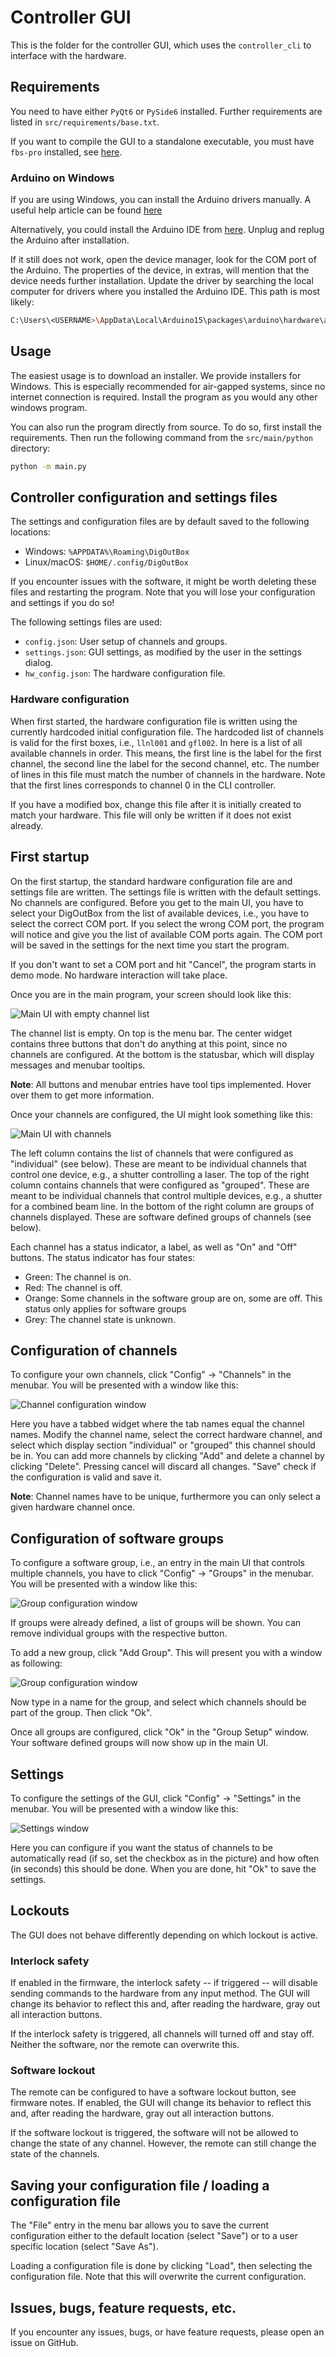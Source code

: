 # Controller GUI

This is the folder for the controller GUI,
which uses the `controller_cli` to interface with the hardware.

## Requirements

You need to have either `PyQt6` or `PySide6` installed.
Further requirements are listed in `src/requirements/base.txt`.

If you want to compile the GUI to a standalone executable,
you must have `fbs-pro` installed,
see [here](https://build-system.fman.io/).

### Arduino on Windows

If you are using Windows,
you can install the Arduino drivers manually.
A useful help article can be found
[here](https://www.candelatech.com/cookbook.php?vol=misc&book=Install+Arduino+Mega+Driver+on+Windows+10)

Alternatively,
you could install the Arduino IDE from
[here](https://www.arduino.cc/en/software).
Unplug and replug the Arduino after installation.

If it still does not work,
open the device manager,
look for the COM port of the Arduino.
The properties of the device, in extras,
will mention that the device needs further installation.
Update the driver by searching the local computer for drivers
where you installed the Arduino IDE.
This path is most likely:
```bash
C:\Users\<USERNAME>\AppData\Local\Arduino15\packages\arduino\hardware\avr\1.8.3\drivers
```


## Usage

The easiest usage is to download an installer.
We provide installers for Windows.
This is especially recommended for air-gapped systems,
since no internet connection is required.
Install the program as you would any other windows program.

You can also run the program directly from source.
To do so, first install the requirements.
Then run the following command from the `src/main/python` directory:

```bash
python -m main.py
```

## Controller configuration and settings files

The settings and configuration files are by default saved to the following locations:

- Windows: `%APPDATA%\Roaming\DigOutBox`
- Linux/macOS: `$HOME/.config/DigOutBox`

If you encounter issues with the software,
it might be worth deleting these files and restarting the program.
Note that you will lose your configuration and settings if you do so!

The following settings files are used:

- `config.json`: User setup of channels and groups.
- `settings.json`: GUI settings, as modified by the user in the settings dialog.
- `hw_config.json`: The hardware configuration file.

### Hardware configuration

When first started,
the hardware configuration file is written
using the currently hardcoded initial configuration file.
The hardcoded list of channels is valid for the first boxes,
i.e., `llnl001` and `gfl002`.
In here is a list of all available channels in order.
This means,
the first line is the label for the first channel,
the second line the label for the second channel, etc.
The number of lines in this file must match the number of channels in the hardware.
Note that the first lines corresponds to channel 0 in the CLI controller.

If you have a modified box,
change this file after it is initially created to match your hardware.
This file will only be written if it does not exist already.

## First startup

On the first startup,
the standard hardware configuration file are and settings file are written.
The settings file is written with the default settings.
No channels are configured.
Before you get to the main UI,
you have to select your DigOutBox from the list of available devices,
i.e., you have to select the correct COM port.
If you select the wrong COM port,
the program will notice and give you the list of available COM ports again.
The COM port will be saved in the settings for the next time you start the program.

If you don't want to set a COM port and hit "Cancel",
the program starts in demo mode.
No hardware interaction will take place.

Once you are in the main program,
your screen should look like this:

![Main UI with empty channel list](screenshots/main_ui_empty.png)

The channel list is empty.
On top is the menu bar.
The center widget contains three buttons that don't do anything at this point,
since no channels are configured.
At the bottom is the statusbar,
which will display messages and menubar tooltips.

**Note**: All buttons and menubar entries have tool tips implemented.
Hover over them to get more information.

Once your channels are configured,
the UI might look something like this:

![Main UI with channels](screenshots/main_ui.png)

The left column contains the list of channels that were configured as "individual" (see below).
These are meant to be individual channels that control one device,
e.g., a shutter controlling a laser.
The top of the right column contains channels that were configured as "grouped".
These are meant to be individual channels that control multiple devices,
e.g., a shutter for a combined beam line.
In the bottom of the right column are groups of channels displayed.
These are software defined groups of channels (see below).

Each channel has a status indicator, a label, as well as "On" and "Off" buttons.
The status indicator has four states:

- Green: The channel is on.
- Red: The channel is off.
- Orange: Some channels in the software group are on, some are off.
  This status only applies for software groups
- Grey: The channel state is unknown.

## Configuration of channels

To configure your own channels,
click "Config" -> "Channels" in the menubar.
You will be presented with a window like this:

![Channel configuration window](screenshots/channel_config.png)

Here you have a tabbed widget where the tab names equal the channel names.
Modify the channel name,
select the correct hardware channel,
and select which display section "individual" or "grouped" this channel should be in.
You can add more channels by clicking "Add" and
delete a channel by clicking "Delete".
Pressing cancel will discard all changes.
"Save" check if the configuration is valid and save it.

**Note**: Channel names have to be unique,
furthermore you can only select a given hardware channel once.

## Configuration of software groups

To configure a software group,
i.e., an entry in the main UI that controls multiple channels,
you have to click "Config" -> "Groups" in the menubar.
You will be presented with a window like this:

![Group configuration window](screenshots/groups_config.png)

If groups were already defined,
a list of groups will be shown.
You can remove individual groups with the respective button.

To add a new group,
click "Add Group".
This will present you with a window as following:

![Group configuration window](screenshots/group_config.png)

Now type in a name for the group,
and select which channels should be part of the group.
Then click "Ok".

Once all groups are configured,
click "Ok" in the "Group Setup" window.
Your software defined groups will now show up in the main UI.

## Settings

To configure the settings of the GUI,
click "Config" -> "Settings" in the menubar.
You will be presented with a window like this:

![Settings window](screenshots/settings.png)

Here you can configure if you want the status of channels to be automatically read
(if so, set the checkbox as in the picture)
and how often (in seconds) this should be done.
When you are done, hit "Ok" to save the settings.

## Lockouts

The GUI does not behave differently depending on which lockout is active.

### Interlock safety

If enabled in the firmware,
the interlock safety -- if triggered --
will disable sending commands to the hardware from any input method.
The GUI will change its behavior to reflect this and,
after reading the hardware,
gray out all interaction buttons.

If the interlock safety is triggered,
all channels will turned off and stay off.
Neither the software,
nor the remote can overwrite this.

### Software lockout

The remote can be configured to have a software lockout button,
see firmware notes.
If enabled,
the GUI will change its behavior to reflect this and,
after reading the hardware,
gray out all interaction buttons.

If the software lockout is triggered,
the software will not be allowed to change the state of any channel.
However, the remote can still change the state of the channels.


## Saving your configuration file / loading a configuration file

The "File" entry in the menu bar allows you to save the current configuration
either to the default location (select "Save")
or to a user specific location (select "Save As").

Loading a configuration file is done by clicking "Load",
then selecting the configuration file.
Note that this will overwrite the current configuration.

## Issues, bugs, feature requests, etc.

If you encounter any issues, bugs, or have feature requests,
please open an issue on GitHub.
